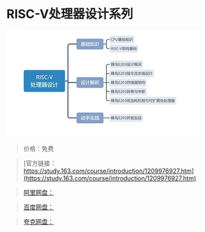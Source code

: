 # RISC-V处理器设计系列

![img](../../../assets/study163/free/767f6a22a44646839cff4ed5307d7711.jpg)

> 价格：免费

> [官方链接：https://study.163.com/course/introduction/1209976927.htm](https://study.163.com/course/introduction/1209976927.htm)

> [阿里网盘：]()

> [百度网盘：]()

> [夸克网盘：]()
